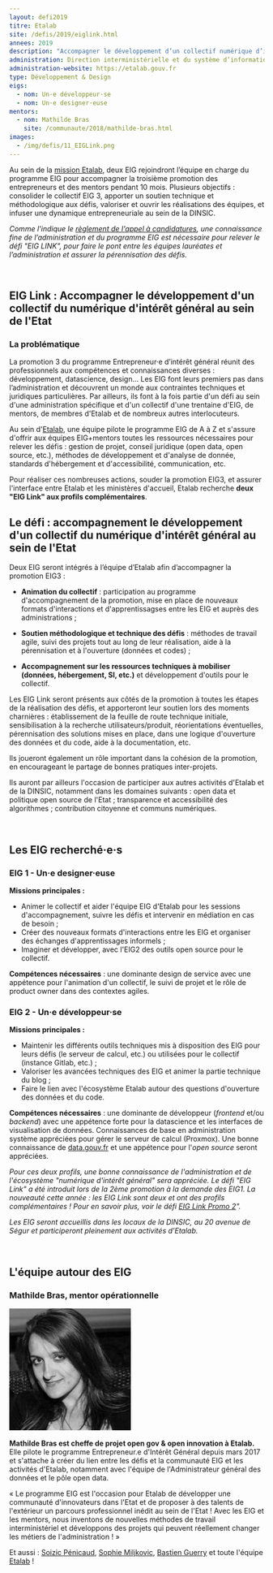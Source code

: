 ```yaml
---
layout: defi2019
titre: Etalab
site: /defis/2019/eiglink.html
annees: 2019
description: "Accompagner le développement d’un collectif numérique d’intérêt général au sein de l’Etat"
administration: Direction interministérielle et du système d’information et de communication de l’Etat
administration-website: https://etalab.gouv.fr
type: Développement & Design
eigs:
  - nom: Un·e développeur·se
  - nom: Un·e designer·euse
mentors:
  - nom: Mathilde Bras
    site: /communaute/2018/mathilde-bras.html
images: 
  - /img/defis/11_EIGLink.png
---
```


Au sein de la [mission Etalab](https://etalab.gouv.fr), deux EIG rejoindront l’équipe en
charge du programme EIG pour accompagner la troisième promotion des
entrepreneurs et des mentors pendant 10 mois. Plusieurs objectifs :
consolider le collectif EIG 3, apporter un soutien technique et
méthodologique aux défis, valoriser et ouvrir les réalisations des
équipes, et infuser une dynamique entrepreneuriale au sein de la
DINSIC.

_Comme l'indique le [règlement de l'appel à candidatures](/docs/20180910_Règlement-AAC-EIG3.pdf), une
connaissance fine de l’administration et du programme EIG est
nécessaire pour relever le défi "EIG LINK", pour faire le pont entre
les équipes lauréates et l’administration et assurer la pérennisation
des défis._

<br/>

## EIG Link : Accompagner le développement d'un collectif du numérique d'intérêt général au sein de l'Etat

### La problématique

La promotion 3 du programme Entrepreneur·e d’intérêt général réunit
des professionnels aux compétences et connaissances diverses :
développement, datascience, design...  Les EIG font leurs premiers
pas dans l’administration et découvrent un monde aux contraintes
techniques et juridiques particulières. Par ailleurs, ils font à la
fois partie d'un défi au sein d'une administration spécifique et d'un
collectif d'une trentaine d'EIG, de mentors, de membres d'Etalab et de nombreux autres interlocuteurs.

Au sein d'[Etalab](http://www.etalab.gouv.fr/), une équipe pilote le programme EIG de A à Z et s'assure d'offrir aux équipes EIG+mentors toutes les ressources nécessaires pour relever les défis : gestion de projet, conseil juridique (open data, open source, etc.), méthodes de développement et d'analyse de donnée, standards d'hébergement et d'accessibilité, communication, etc.

Pour réaliser ces nombreuses actions, souder la promotion EIG3, et assurer l'interface entre Etalab et les ministères d'accueil, Etalab recherche **deux "EIG Link" aux profils complémentaires**. 

## Le défi : accompagnement le développement d'un collectif du numérique d'intérêt général au sein de l'Etat

Deux EIG seront intégrés à l’équipe d’Etalab afin d’accompagner la
promotion EIG3 :

* **Animation du collectif** : participation au programme
  d'accompagnement de la promotion, mise en place de nouveaux formats
  d'interactions et d'apprentissagses entre les EIG et auprès des
  administrations ;

* **Soutien méthodologique et technique des défis** : méthodes de
  travail agile, suivi des projets tout au long de leur réalisation,
  aide à la pérennisation et à l'ouverture (données et codes) ;

* **Accompagnement sur les ressources techniques à mobiliser (données,
  hébergement, SI, etc.)** et développement d'outils pour le
  collectif.

Les EIG Link seront présents aux côtés de la promotion à toutes les
étapes de la réalisation des défis, et apporteront leur soutien lors
des moments charnières : établissement de la feuille de route
technique initiale, sensibilisation à la recherche
utilisateurs/produit, réorientations éventuelles, pérennisation des
solutions mises en place, dans une logique d'ouverture des données et
du code, aide à la documentation, etc.

Ils joueront également un rôle important dans la cohésion de la
promotion, en encourageant le partage de bonnes pratiques
inter-projets.

Ils auront par ailleurs l'occasion de participer aux autres
activités d'Etalab et de la DINSIC, notamment dans les domaines
suivants : open data et politique open source de l'Etat ; transparence et accessibilité des algorithmes ; contribution citoyenne et communs numériques.

<br/>

## Les EIG recherché·e·s

### EIG 1 - Un·e designer·euse

**Missions principales :** 
* Animer le collectif et aider l'équipe EIG d'Etalab pour les sessions d'accompagnement, suivre les défis et intervenir en médiation en cas de besoin ; 
* Créer des nouveaux formats d'interactions entre les EIG et organiser des échanges d'apprentissages informels ; 
* Imaginer et développer, avec l'EIG2 des outils open source pour le collectif.

**Compétences nécessaires** : une dominante design de service avec une appétence
pour l'animation d'un collectif, le suivi de projet et
le rôle de product owner dans des contextes agiles.

### EIG 2 - Un·e développeur·se

**Missions principales :**
* Maintenir les différents outils techniques mis à disposition des EIG
  pour leurs défis (le serveur de calcul, etc.) ou utilisées pour le
  collectif (instance Gitlab, etc.) ;
* Valoriser les avancées techniques des EIG et animer la partie technique du blog ;
* Faire le lien avec l'écosystème Etalab autour des questions
  d'ouverture des données et du code.

**Compétences nécessaires** : une dominante de développeur (*frontend* et/ou
*backend*) avec une appétence forte pour la datascience et les
interfaces de visualisation de données. Connaissances de base en
administration système appréciées pour gérer le serveur de calcul
(Proxmox). Une bonne connaissance de
[data.gouv.fr](https://www.data.gouv.fr/) et une appétence pour
l'*open source* seront appréciées.

_Pour ces deux profils, une bonne connaissance de l'administration et
de l'écosystème "numérique d'intérêt général" sera appréciée. Le défi "EIG Link" a été introduit lors de la 2ème promotion à la demande des EIG1. La nouveauté cette année : les EIG Link sont deux et ont des profils complémentaires ! Pour en savoir plus, voir le défi [EIG Link Promo 2](/defis/2018/eiglink.html)"._

_Les EIG seront accueillis dans les locaux de la DINSIC, au 20 avenue
de Ségur et participeront pleinement aux activités d'Etalab._

<br/>

## L'équipe autour des EIG

### Mathilde Bras, mentor opérationnelle

![Mathilde Bras](/img/communaute/mathilde_bras.jpg)

**Mathilde Bras est cheffe de projet open gov & open innovation à
Etalab.** Elle pilote le programme Entrepreneur.e d'Intérêt Général
depuis mars 2017 et s'attache à créer du lien entre les défis et la
communauté EIG et les activités d'Etalab, notamment avec l'équipe de
l'Administrateur général des données et le pôle open data.

« Le programme EIG est l'occasion pour Etalab de développer une
communauté d'innovateurs dans l'Etat et de proposer à des talents de
l'extérieur un parcours professionnel inédit au sein de l'Etat ! Avec
les EIG et les mentors, nous inventons de nouvelles méthodes de
travail interministériel et développons des projets qui peuvent
réellement changer les métiers de l'administration ! »

Et aussi : [Soizic
Pénicaud](/communaute/2018/soizic-penicaud.html), [Sophie
Miljkovic](/communaute/2018/sophie-miljkovic.html), [Bastien
Guerry](/communaute/2018/bastien-guerry.html) et toute l'équipe
[Etalab](https://www.etalab.gouv.fr/lequipe) !
